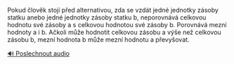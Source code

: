 
Pokud člověk stojí před alternativou, zda se vzdát jedné jednotky zásoby statku anebo jedné jednotky zásoby statku b, neporovnává celkovou hodnotu své zásoby a s celkovou hodnotou své zásoby b. Porovnává mezní hodnoty a i b. Ačkoli může hodnotit celkovou zásobu a výše než celkovou zásobu b, mezní hodnota b může mezní hodnotu a převyšovat.

[🔊 Poslechnout audio](/data/7-paragraphs/audio/chapter_30/para_006-Pokud-lovk-stoj-ped-alternativou-zda-se-vzdt.mp3)
